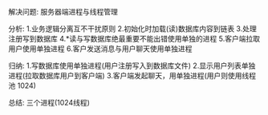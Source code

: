 解决问题: 服务器端进程与线程管理


分析:
    1.业务逻辑分离互不干扰原则
    2.初始化时加载(读)数据库内容到链表
    3.处理注册写到数据库
    4.*读与写数据库绝最重要不能出错使用单独的进程
    5.客户端拉取用户使用单独进程
    6.客户发送消息与用户聊天使用单独进程


归纳:
    1.写数据库使用单独进程(用户注册写入到数据库文件)
    2.显示用户列表单独进程(拉取数据库用户到客户端)
    3.客户端发起聊天，用单独进程(用户则使用线程池 1024)


总结:
    三个进程(1024线程)
